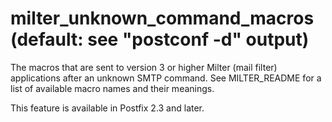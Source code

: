 # milter_unknown_command_macros (default: see "postconf -d" output)
 The macros that are sent to version 3 or higher Milter (mail
filter) applications after an unknown SMTP command. See MILTER\_README
for a list of available macro names and their meanings. 


 This feature is available in Postfix 2.3 and later. 


